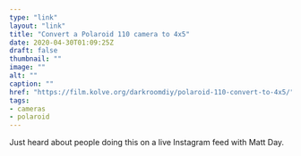```yaml
---
type: "link"
layout: "link"
title: "Convert a Polaroid 110 camera to 4x5"
date: 2020-04-30T01:09:25Z
draft: false
thumbnail: ""
image: ""
alt: ""
caption: ""
href: "https://film.kolve.org/darkroomdiy/polaroid-110-convert-to-4x5/"
tags:
- cameras
- polaroid
---
```


Just heard about people doing this on a live Instagram feed with Matt Day.
